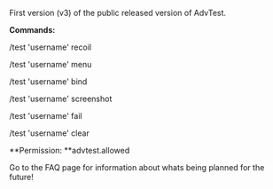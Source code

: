 First version (v3) of the public released version of AdvTest.

**Commands:**


/test 'username' recoil

/test 'username' menu

/test 'username' bind

/test 'username' screenshot

/test 'username' fail

/test 'username' clear

**Permission: **advtest.allowed


Go to the FAQ page for information about whats being planned for the future!